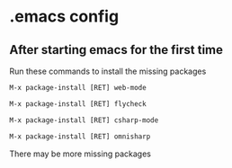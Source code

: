 #  .emacs config

## After starting emacs for the first time
Run these commands to install the missing packages
```lisp
M-x package-install [RET] web-mode
```
```lisp
M-x package-install [RET] flycheck
```
```lisp
M-x package-install [RET] csharp-mode
```
```lisp
M-x package-install [RET] omnisharp
```
There may be more missing packages
